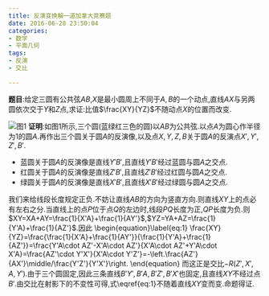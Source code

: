 ```yaml
---
title: 反演变换解一道加拿大竞赛题
date: 2016-06-28 23:50:04
categories:
- 数学
- 平面几何
tags:
- 反演
- 交比

---
```

**题目**:给定三圆有公共弦$AB$,$X$是最小圆周上不同于$A,B$的一个动点,直线$AX$与另两圆依次交于$Y$和$Z$点,求证:比值$\frac{XY}{YZ}$不随动点$X$的位置而改变.

![图1](/img/反演变换解一道加拿大竞赛题-1.png)
**证明**:如图1所示,三个圆(蓝绿红三色的圆)以$AB$为公共弦.以点$A$为圆心作半径为$1$的圆$A$.再作出三个圆关于圆$A$的反演像,以及点$X,Y,Z,B$关于圆$A$的反演点$X',Y',Z',B'$.

+ 蓝圆关于圆$A$的反演像是直线$Y'B'$,且直线$Y'B'$经过蓝圆与圆$A$之交点.
+ 红圆关于圆$A$的反演像是直线$Z'B'$,且直线$Z'B'$经过红圆与圆$A$之交点.
+ 绿圆关于圆$A$的反演像是直线$X'B'$,且直线$X'B'$经过绿圆与圆$A$之交点.

我们来给线段长度规定正负.不妨让直线$AB$的方向为竖直方向.则直线$XY$上的点必有左右之分.当直线上的点$P$位于点$Q$的左边时,线段$PQ$长度为正,$QP$长度为负.则$XY=XA+AY=\frac{1}{X'A}+\frac{1}{AY'}$,$YZ=YA+AZ=\frac{1}{Y'A}+\frac{1}{AZ'}$.因此
\begin{equation}\label{eq:1}
\frac{XY}{YZ}=\frac{\frac{1}{X'A}+\frac{1}{AY'}}{\frac{1}{Y'A}+\frac{1}{AZ'}}=\frac{Y'A\cdot AZ'-X'A\cdot AZ'}{X'A\cdot AZ'+Y'A\cdot X'A}=\frac{AZ'\cdot Y'X'}{X'A\cdot Y'Z'}=-\left.\frac{AZ'}{AX'}\middle/\frac{Y'Z'}{Y'X'}\right.
\end{equation}
而这正是交比$-R(Z',X',A,Y')$.由于三个圆固定,因此三条直线$B'Y',B'A,B'Z',B'X'$也固定,且直线$XY$不经过点$B'$.由交比在射影下的不变性可得,式\eqref{eq:1}不随着直线$XY$变而变.命题得证.